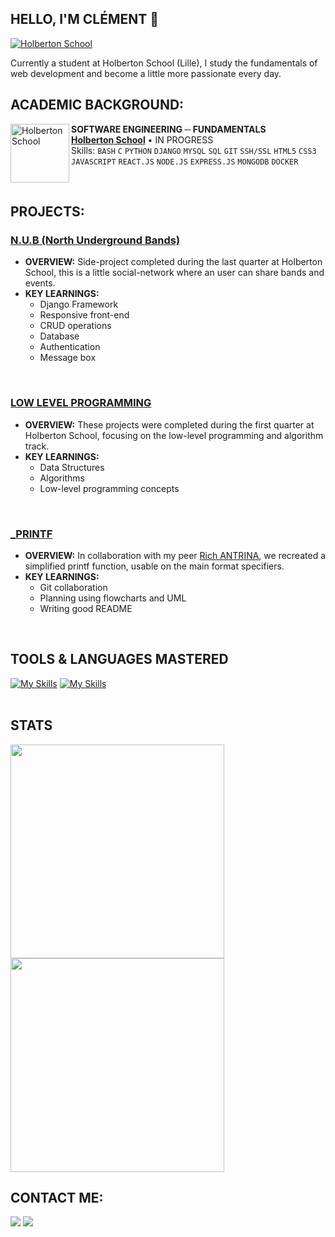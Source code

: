 ## HELLO, I'M CLÉMENT 👋

[<img align="center" alt="Holberton School" src="https://i.postimg.cc/7hVjYdZX/Capture-d-cran-2024-07-29-101320.png"/>](https://www.linkedin.com/in/cl%C3%A9ment-defer-21a2262a7/) 

Currently a student at Holberton School (Lille), I study the fundamentals of web development and become a little more passionate every day.
<br>

## ACADEMIC BACKGROUND:
[<img align="left" height="94px" width="94px" alt="Holberton School" src="https://blog.holbertonschool.com/wp-content/uploads/2019/04/instagram_feed180.jpg"/>](https://www.holbertonschool.fr/)
**SOFTWARE ENGINEERING ─ FUNDAMENTALS** \
[**Holberton School**](https://www.holbertonschool.fr/) • IN PROGRESS \
Skills: `BASH` `C` `PYTHON` `DJANGO` `MYSQL` `SQL` `GIT` `SSH/SSL` `HTML5` `CSS3` `JAVASCRIPT` `REACT.JS` `NODE.JS` `EXPRESS.JS` `MONGODB` `DOCKER`

<br clear="left"/>

## PROJECTS:

### [N.U.B (North Underground Bands)](https://github.com/CLMNTDFR/N.U.B)

- **OVERVIEW:** 
Side-project completed during the last quarter at Holberton School, this is a little social-network where an user can share bands and events. 
- **KEY LEARNINGS:** 
  - Django Framework
  - Responsive front-end
  - CRUD operations
  - Database
  - Authentication
  - Message box
<br>

### [LOW LEVEL PROGRAMMING](https://github.com/CLMNTDFR/holbertonschool-low_level_programming)

- **OVERVIEW:** 
These projects were completed during the first quarter at Holberton School, focusing on the low-level programming and algorithm track. 
- **KEY LEARNINGS:** 
  - Data Structures
  - Algorithms
  - Low-level programming concepts
<br>

 ### [_PRINTF](https://github.com/CLMNTDFR/holbertonschool-printf)

- **OVERVIEW:** 
In collaboration with my peer [Rich ANTRINA](https://github.com/antrinarich), we recreated a simplified printf function, usable on the main format specifiers.
- **KEY LEARNINGS:** 
  - Git collaboration
  - Planning using flowcharts and UML
  - Writing good README
<br>

## TOOLS & LANGUAGES MASTERED
[![My Skills](https://skillicons.dev/icons?i=bash,c,html,css,git,github,photoshop,pr,ai)](https://skillicons.dev) [![My Skills](https://skillicons.dev/icons?i=python,js,nodejs,docker,linux,ubuntu)](https://skillicons.dev)
<br>
<br>

## STATS
  <img width="342" src="https://github-readme-stats.vercel.app/api?username=CLMNTDFR&show_icons=true&theme=prussian&rank_icon=github">
  <img width="342" src="https://github-readme-stats.vercel.app/api/top-langs/?username=CLMNTDFR&size_weight=0.5&count_weight=0.5&layout=compact&theme=prussian">
  <br>

## CONTACT ME:
<div>
<a href = "mailto: deferclement59@gmail.com"><img loading="lazy" src="https://img.shields.io/badge/Gmail-D14836?style=for-the-badge&logo=gmail&logoColor=white" target="_blank"></a>
<a href="https://www.linkedin.com/in/clément-defer-21a2262a7/" target="_blank"><img loading="lazy" src="https://img.shields.io/badge/-LinkedIn-%230077B5?style=for-the-badge&logo=linkedin&logoColor=white" target="_blank"></a>   
</div>

<br>

